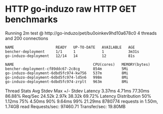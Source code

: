 # HTTP go-induzo raw HTTP GET benchmarks

Running 2m test @ http://go-induzo/pet/bu0oinkev9hd10a678c0
  4 threads and 200 connections
```
NAME                   READY   UP-TO-DATE   AVAILABLE   AGE
bencher-deployment     1/1     1            1           3m31s
go-induzo-deployment   12/14   14           12          81s
```
```
NAME                                    CPU(cores)   MEMORY(bytes)   
bencher-deployment-cf89ddc67-2c8cg      854m         5Mi             
go-induzo-deployment-6dbd5fc974-kw756   537m         8Mi             
go-induzo-deployment-6dbd5fc974-ld5n6   998m         8Mi             
go-induzo-deployment-6dbd5fc974-zrplt   963m         8Mi             
```
 
  Thread Stats   Avg      Stdev     Max   +/- Stdev
    Latency     3.37ms    4.71ms  77.30ms   86.88%
    Req/Sec    24.52k     2.97k   38.32k    69.72%
  Latency Distribution
     50%    1.12ms
     75%    4.50ms
     90%    9.64ms
     99%   21.29ms
  8780774 requests in 1.50m, 1.74GB read
Requests/sec:  97460.71
Transfer/sec:     19.80MB
